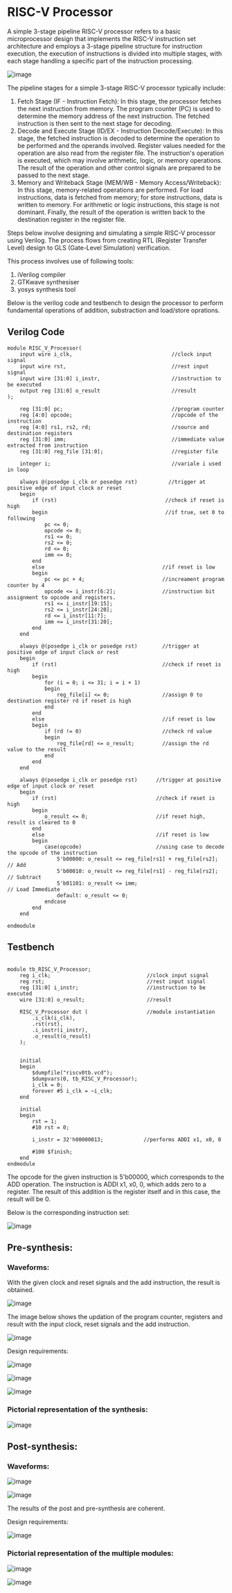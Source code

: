 <h1>RISC-V Processor</h1>

A simple 3-stage pipeline RISC-V processor refers to a basic microprocessor design that implements the RISC-V instruction set architecture and employs a 3-stage pipeline structure for instruction execution, the execution of instructions is divided into multiple stages, with each stage handling a specific part of the instruction processing.

![image](https://github.com/Sonalighode/SynthoSphere/assets/125658017/31c5c2c9-5e6b-48bb-81ed-4c50ee2d773b)

The pipeline stages for a simple 3-stage RISC-V processor typically include:
1. Fetch Stage (IF - Instruction Fetch): In this stage, the processor fetches the next instruction from memory. The program counter (PC) is used to determine the memory address of the next instruction. The fetched instruction is then sent to the next stage for decoding.
2. Decode and Execute Stage (ID/EX - Instruction Decode/Execute): In this stage, the fetched instruction is decoded to determine the operation to be performed and the operands involved. Register values needed for the operation are also read from the register file. The instruction's operation is executed, which may involve arithmetic, logic, or memory operations. The result of the operation and other control signals are prepared to be passed to the next stage.
3. Memory and Writeback Stage (MEM/WB - Memory Access/Writeback): In this stage, memory-related operations are performed. For load instructions, data is fetched from memory; for store instructions, data is written to memory. For arithmetic or logic instructions, this stage is not dominant. Finally, the result of the operation is written back to the destination register in the register file.

Steps below involve designing and simulating a simple RISC-V processor using Verilog. The process flows from creating RTL (Register Transfer Level) design to GLS (Gate-Level Simulation) verification. 

This process involves use of following tools:
1. iVerilog compiler
2. GTKwave synthesiser
3. yosys synthesis tool

Below is the verilog code and testbench to design the processor to perform fundamental operations of addition, substraction and load/store oprations.

<h2>Verilog Code</h2>

```
module RISC_V_Processor(
    input wire i_clk,                                //clock input signal
    input wire rst,                                  //rest input signal
    input wire [31:0] i_instr,                       //instruction to be executed
    output reg [31:0] o_result                       //result
);

    reg [31:0] pc;                                   //program counter
    reg [4:0] opcode;                                //opcode of the instruction
    reg [4:0] rs1, rs2, rd;                          //source and destination registers
    reg [31:0] imm;                                  //immediate value extracted from instruction
    reg [31:0] reg_file [31:0];                      //register file
    
    integer i;                                       //variale i used in loop

    always @(posedge i_clk or posedge rst)          //trigger at positive edge of input clock or reset
    begin
        if (rst)                                   //check if reset is high
        begin                                      //if true, set 0 to following
            pc <= 0;
            opcode <= 0;
            rs1 <= 0;
            rs2 <= 0;
            rd <= 0;
            imm <= 0;
        end 
        else                                      //if reset is low                          
        begin
            pc <= pc + 4;                         //increament program counter by 4                          
            opcode <= i_instr[6:2];               //instruction bit assignment to opcode and registers.
            rs1 <= i_instr[19:15];
            rs2 <= i_instr[24:20];
            rd <= i_instr[11:7];
            imm <= i_instr[31:20];
        end
    end

    always @(posedge i_clk or posedge rst)        //trigger at positive edge of input clock or rest
    begin     
        if (rst)                                  //check if reset is high
        begin
            for (i = 0; i <= 31; i = i + 1) 
            begin
                reg_file[i] <= 0;                 //assign 0 to destination register rd if reset is high
            end
        end 
        else                                      //if reset is low
        begin
            if (rd != 0)                          //check rd value 
            begin
                reg_file[rd] <= o_result;         //assign the rd value to the result
            end
        end
    end

    always @(posedge i_clk or posedge rst)      //trigger at positive edge of input clock or reset 
    begin     
        if (rst)                                //check if reset is high 
        begin
            o_result <= 0;                      //if reset high, result is cleared to 0
        end 
        else                                    //if reset is low
        begin
            case(opcode)                        //using case to decode the opcode of the instruction
                5'b00000: o_result <= reg_file[rs1] + reg_file[rs2];          // Add
                5'b00010: o_result <= reg_file[rs1] - reg_file[rs2];          // Subtract
                5'b01101: o_result <= imm;                                    // Load Immediate
                default: o_result <= 0;
            endcase
        end
    end

endmodule

```

<h2>Testbench</h2>

```

module tb_RISC_V_Processor;
    reg i_clk;                               //clock input signal
    reg rst;                                 //rest input signal
    reg [31:0] i_instr;                      //instruction to be executed
    wire [31:0] o_result;                    //result

    RISC_V_Processor dut (                   //module instantiation
        .i_clk(i_clk),
        .rst(rst),
        .i_instr(i_instr),
        .o_result(o_result)
    );

    
    initial 
    begin
        $dumpfile("riscv0tb.vcd");
        $dumpvars(0, tb_RISC_V_Processor);
        i_clk = 0;
        forever #5 i_clk = ~i_clk;
    end

    initial 
    begin
        rst = 1;
        #10 rst = 0;

        i_instr = 32'h00000013;             //performs ADDI x1, x0, 0

        #100 $finish;
    end
endmodule

```

The opcode for the given instruction is 5'b00000, which corresponds to the ADD operation. 
The instruction is ADDI x1, x0, 0, which adds zero to a register. The result of this addition is the register itself and in this case, the result will be 0.

Below is the corresponding instruction set:

![image](https://github.com/Sonalighode/SynthoSphere/assets/125658017/2f95fa0d-a998-462d-96ee-25fc2078db12)

<h2>Pre-synthesis:</h2>

<h3>Waveforms:</h3>

With the given clock and reset signals and the add instruction, the result is obtained.

![image](https://github.com/Sonalighode/SynthoSphere/assets/125658017/4b1e01b4-4695-4d97-b45d-31b1bb01ac48)

The image below shows the updation of the program counter, registers and result with the input clock, reset signals and the add instruction.

![image](https://github.com/Sonalighode/SynthoSphere/assets/125658017/4d7d838b-9e27-43e0-83d5-b388a092e0ee)

Design requirements:

![image](https://github.com/Sonalighode/SynthoSphere/assets/125658017/bfdfc365-46bb-4ff5-878e-39471dfa9025)

![image](https://github.com/Sonalighode/SynthoSphere/assets/125658017/07c5fd79-c83d-4411-bd53-3fdef70aa96d)

![image](https://github.com/Sonalighode/SynthoSphere/assets/125658017/cb0ec70b-1e4e-47ab-8c47-51157a3ae07b)

<h3>Pictorial representation of the synthesis:</h3>

![image](https://github.com/Sonalighode/SynthoSphere/assets/125658017/1b7bc502-fa54-4ac2-bc87-4bfcd4a174ce)

<h2>Post-synthesis:</h2>

<h3>Waveforms:</h3>

![image](https://github.com/Sonalighode/SynthoSphere/assets/125658017/48b1427a-0516-4c8a-b667-b23c2041cedf)

![image](https://github.com/Sonalighode/SynthoSphere/assets/125658017/589ccecc-d225-4496-9bd5-a93ba36e9f39)

The results of the post and pre-synthesis are coherent.

Design requirements:

![image](https://github.com/Sonalighode/SynthoSphere/assets/125658017/6e0c9689-89cd-4fb8-a74b-79a662ed807b)

<h3>Pictorial representation of the multiple modules:</h3>

![image](https://github.com/Sonalighode/SynthoSphere/assets/125658017/4605de3d-1ba2-4c08-befb-121dd115e3c8)

![image](https://github.com/Sonalighode/SynthoSphere/assets/125658017/02c971ac-148e-476a-b129-65b67eb74425)








